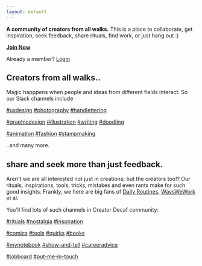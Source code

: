 ```yaml
---
layout: default
---
```


**A community of creators from all walks.** This is a place to collaborate, get inspiration, seek feedback, share rituals, find work, or just hang out :)

[**Join Now**](http://cdecaf.slack.com)

Already a member? [Login](http://cdecaf.slack.com/login)



## Creators from all walks..

Magic happpens when people and ideas from different fields interact. So our Slack channels include

[#uxdesign](http://)   [#photography](http://)   [#handlettering](http://)


[#graphicdesign](http://)   [#illustration](http://)   [#writing](http://)   [#doodling](http://)


[#animation](http://)   [#fashion](http://)   [#stampmaking](http://)

..and many more.



## share and seek more than just feedback.
Aren't we are all interested not just in creations; but the creators too!? Our rituals, inspirations, tools, tricks, mistakes and even rants make for such good insights. Frankly, we here are big fans of [Daily Routines](http://dailyroutines.typepad.com), [WaysWeWork](http://wayswework.io/) et al.


You'll find lots of such channels in Creator Decaf community:

[#rituals](http://)   [#nostalgia](http://)   [#inspiration](http://)


[#comics](http://)   [#tools](http://)   [#quirks](http://)   [#books](http://)


[#mynotebook](http://)   [#show-and-tell](http://)   [#careeradvice](http://)


[#jobboard](http://)   [#put-me-in-touch](http://)

